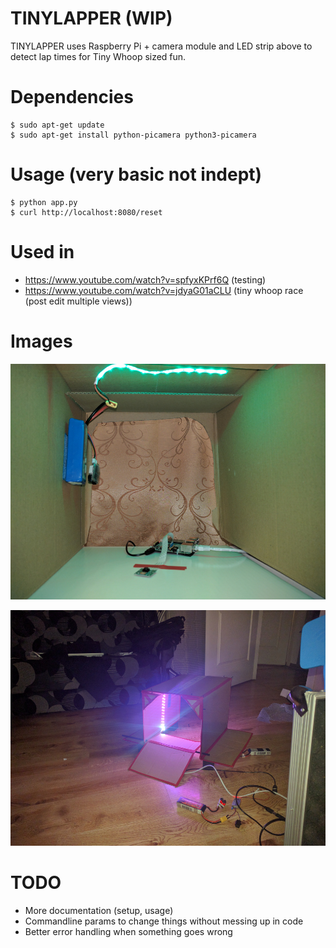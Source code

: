 # TINYLAPPER (WIP)

TINYLAPPER uses Raspberry Pi + camera module and LED strip above to detect lap times for Tiny Whoop sized fun.

# Dependencies

```
$ sudo apt-get update
$ sudo apt-get install python-picamera python3-picamera
```

# Usage (very basic not indept)

```
$ python app.py
$ curl http://localhost:8080/reset
```

# Used in

- https://www.youtube.com/watch?v=spfyxKPrf6Q (testing)
- https://www.youtube.com/watch?v=jdyaG01aCLU (tiny whoop race (post edit multiple views))

# Images

![prototype-setup](/prototype-setup.jpg)

![ready-to-go-gates](/ready-to-go-gates.jpg)

# TODO

- More documentation (setup, usage)
- Commandline params to change things without messing up in code
- Better error handling when something goes wrong
